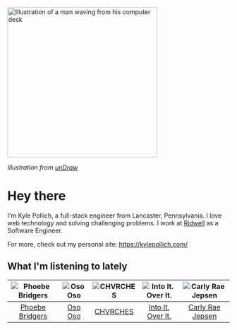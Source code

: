 <img src="https://user-images.githubusercontent.com/6766512/87306713-6f79d900-c4e6-11ea-989a-3242cbfc50c2.png" alt="Illustration of a man waving from his computer desk" height="340" />

_Illustration from [unDraw](https://undraw.co/)_

# Hey there

I'm Kyle Pollich, a full-stack engineer from Lancaster, Pennsylvania. I love web technology and solving challenging problems.
I work at [Ridwell](https://www.ridwell.com/) as a Software Engineer.

For more, check out my personal site: https://kylepollich.com/

## What I'm listening to lately

<!-- begin artists -->
  |![Phoebe Bridgers](https://i.scdn.co/image/3b6a427f0c54c0d116c433462ae1dd48474643d0)|![Oso Oso](https://i.scdn.co/image/07b3ce678f7ff5af1e25276cae9d7404bc0cd280)|![CHVRCHES](https://i.scdn.co/image/a5b058c5287ade15994f668a46f5d7f782dae97e)|![Into It. Over It.](https://i.scdn.co/image/d0333091478bfc1610647a3739a74a75e499487d)|![Carly Rae Jepsen](https://i.scdn.co/image/75bb29e9852e14d6e8495950a7d20b7715a919c5)|
  |:---:|:---:|:---:|:---:|:---:|
  |[Phoebe Bridgers](https://open.spotify.com/artist/1r1uxoy19fzMxunt3ONAkG)|[Oso Oso](https://open.spotify.com/artist/63GTn25wbdRNX3ijCHvYxD)|[CHVRCHES](https://open.spotify.com/artist/3CjlHNtplJyTf9npxaPl5w)|[Into It. Over It.](https://open.spotify.com/artist/1ecdmsD235x2zHCKfdL3cF)|[Carly Rae Jepsen](https://open.spotify.com/artist/6sFIWsNpZYqfjUpaCgueju)|
<!-- end artists -->
